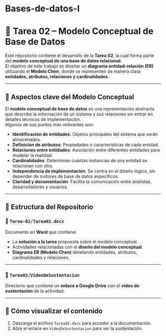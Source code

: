 # Bases-de-datos-I

# 📘 Tarea 02 – Modelo Conceptual de Base de Datos

Este repositorio contiene el desarrollo de la **Tarea 02**, la cual forma parte del **modelo conceptual de una base de datos relacional**.  
El objetivo de este trabajo es diseñar un **diagrama entidad-relación (ER)** utilizando el **Modelo Chen**, donde se representen de manera clara **entidades, atributos, relaciones y cardinalidades**.

---

## 🧩 Aspectos clave del Modelo Conceptual

El **modelo conceptual de base de datos** es una representación abstracta que describe la información de un sistema y sus relaciones sin entrar en detalles técnicos de implementación.  
Algunos de sus puntos más relevantes son:

- **Identificación de entidades**: Objetos principales del sistema que serán almacenados.  
- **Definición de atributos**: Propiedades o características de cada entidad.  
- **Relaciones entre entidades**: Asociación entre diferentes entidades para modelar la realidad.  
- **Cardinalidades**: Determinan cuántas instancias de una entidad se relacionan con otra.  
- **Independencia de implementación**: Se centra en el diseño lógico, sin depender de motores de base de datos específicos.  
- **Claridad y documentación**: Facilita la comunicación entre analistas, desarrolladores y usuarios.

---

## 📂 Estructura del Repositorio

### 📄 `Tarea-02/Tarea02.docx`  
Documento en **Word** que contiene:  
- La **solución a la tarea** propuesta sobre el modelo conceptual.  
- Actividades relacionadas con el **diseño del modelo conceptual**.  
- **Diagrama ER (Modelo Chen)** detallando entidades, atributos, cardinalidades y relaciones.

---

### 🎥 `Tarea02/VideoDeSustentacion`  
Directorio que contiene un **enlace a Google Drive** con el **video de sustentación** de la actividad.

---

## 🚀 Cómo visualizar el contenido

1. Descarga el archivo `Tarea02.docx` para acceder a la documentación.  
2. Abre el enlace en `VideoDeSustentacion` para ver la sustentación.  








